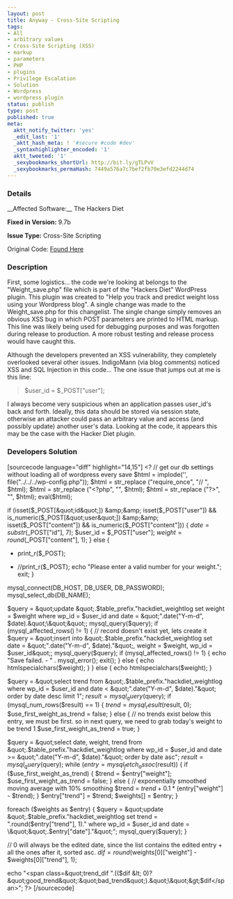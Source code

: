 ```yaml
---
layout: post
title: Anyway - Cross-Site Scripting
tags:
- All
- arbitrary values
- Cross-Site Scripting (XSS)
- markup
- parameters
- PHP
- plugins
- Privilege Escalation
- Solution
- Wordpress
- wordpress plugin
status: publish
type: post
published: true
meta:
  aktt_notify_twitter: 'yes'
  _edit_last: '1'
  _aktt_hash_meta: ! '#secure #code #dev'
  _syntaxhighlighter_encoded: '1'
  aktt_tweeted: '1'
  _sexybookmarks_shortUrl: http://bit.ly/gTLPvV
  _sexybookmarks_permaHash: 7449a576a7c7bef2fb70e3efd2244d74
---
```

<h3>Details</h3>
__Affected Software:__ The Hackers Diet

__Fixed in Version:__  9.7b

__Issue Type:__ Cross-Site Scripting

Original Code: <a title="Anyway" href="http://spotthevuln.com/2010/12/anyway/" target="_blank">Found    Here</a>
<h3>Description</h3>
First, some logistics... the code we're looking at belongs to the "Weight_save.php" file which is part of the "Hackers Diet" WordPress plugin. This plugin was created to "Help you track and predict weight loss using your Wordpress blog". A single change was made to the Weight_save.php for this changelist. The single change simply removes an obvious XSS bug in which POST parameters are printed to HTML markup. This line was likely being used for debugging purposes and was forgotten during release to production. A more robust testing and release process would have caught this.

Although the developers prevented an XSS vulnerability, they completely overlooked several other issues. IndigoMann (via blog comments) noticed XSS and SQL Injection in this code... The one issue that jumps out at me is this line:
<blockquote>$user_id = $_POST["user"];</blockquote>
I always become very suspicious when an application passes user_id's back and forth. Ideally, this data should be stored via session state, otherwise an attacker could pass an arbitrary value and access (and possibly update) another user's data. Looking at the code, it appears this may be the case with the Hacker Diet plugin.
<h3>Developers Solution</h3>
[sourcecode language="diff" highlight="14,15"]
&lt;?
// get our db settings without loading all of wordpress every save
$html = implode('', file(&quot;../../../wp-config.php&quot;));
$html = str_replace (&quot;require_once&quot;, &quot;// &quot;, $html);
$html = str_replace (&quot;&lt;?php&quot;, &quot;&quot;, $html);
$html = str_replace (&quot;?&gt;&quot;, &quot;&quot;, $html);
eval($html);

if (isset($_POST[&quot;id&quot;]) &amp;&amp; isset($_POST[&quot;user&quot;]) &amp;&amp; is_numeric($_POST[&quot;user&quot;]) &amp;&amp; isset($_POST[&quot;content&quot;]) &amp;&amp; is_numeric($_POST[&quot;content&quot;])) {
	$date = substr($_POST[&quot;id&quot;], 7);
	$user_id = $_POST[&quot;user&quot;];
	$weight = round($_POST[&quot;content&quot;], 1);
} else {
-	print_r($_POST);
+	//print_r($_POST);
	echo &quot;Please enter a valid number for your weight.&quot;;
	exit;
}

mysql_connect(DB_HOST, DB_USER, DB_PASSWORD);
mysql_select_db(DB_NAME);

$query = &quot;update &quot;.$table_prefix.&quot;hackdiet_weightlog set weight = $weight where wp_id = $user_id and date = \&quot;&quot;.date(&quot;Y-m-d&quot;, $date).&quot;\&quot;&quot;;
mysql_query($query);
if (mysql_affected_rows() != 1) {
	// record doesn't exist yet, lets create it
	$query = &quot;insert into &quot;.$table_prefix.&quot;hackdiet_weightlog set date = \&quot;&quot;.date(&quot;Y-m-d&quot;, $date).&quot;\&quot;, weight = $weight, wp_id = $user_id&quot;;
	mysql_query($query);
	if (mysql_affected_rows() != 1) {
		echo &quot;Save failed. - &quot; . mysql_error();
		exit();
	} else {
		echo htmlspecialchars($weight);
	}
} else {
	echo htmlspecialchars($weight);
}

$query = &quot;select trend from &quot;.$table_prefix.&quot;hackdiet_weightlog where wp_id = $user_id and date &lt; \&quot;&quot;.date(&quot;Y-m-d&quot;, $date).&quot;\&quot; order by date desc limit 1&quot;;
$result = mysql_query($query);
if (mysql_num_rows($result) == 1) {
	$trend = mysql_result($result, 0);
	$use_first_weight_as_trend = false;
} else {
	// no trends exist below this entry, we must be first. so in next query, we need to grab today's weight to be trend 1
	$use_first_weight_as_trend = true;
}

$query = &quot;select date, weight, trend from &quot;.$table_prefix.&quot;hackdiet_weightlog where wp_id = $user_id and date &gt;= \&quot;&quot;.date(&quot;Y-m-d&quot;, $date).&quot;\&quot; order by date asc&quot;;
$result = mysql_query($query);
while ($entry = mysql_fetch_assoc($result)) {
	if ($use_first_weight_as_trend) {
		$trend = $entry[&quot;weight&quot;];
		$use_first_weight_as_trend = false;
	} else {
		// exponentially smoothed moving average with 10% smoothing
		$trend = $trend + 0.1 * ($entry[&quot;weight&quot;] - $trend);
	}
	$entry[&quot;trend&quot;] = $trend;
	$weights[] = $entry;
}

foreach ($weights as $entry) {
	$query = &quot;update &quot;.$table_prefix.&quot;hackdiet_weightlog set trend = &quot;.round($entry[&quot;trend&quot;], 1).&quot; where wp_id = $user_id and date = \&quot;&quot;.$entry[&quot;date&quot;].&quot;\&quot;&quot;;
	mysql_query($query);
}

// 0 will always be the edited date, since the list contains the edited entry + all the ones after it, sorted asc.
$dif = round($weights[0][&quot;weight&quot;] - $weights[0][&quot;trend&quot;], 1);

echo &quot;&lt;span class=\&quot;trend_dif &quot;.(($dif &lt; 0)?&quot;good_trend&quot;:&quot;bad_trend&quot;).&quot;\&quot;&gt;$dif&lt;/span&gt;&quot;;
?&gt;
[/sourcecode]

